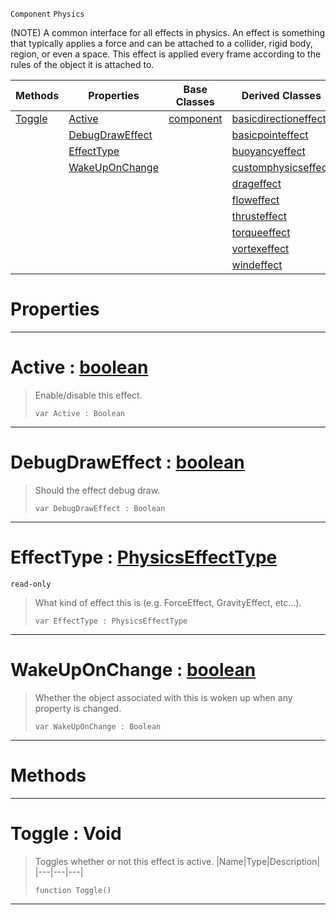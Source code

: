  `Component` `Physics`



(NOTE) A common interface for all effects in physics. An effect is something that typically applies a force and can be attached to a collider, rigid body, region, or even a space. This effect is applied every frame according to the rules of the object it is attached to.

|Methods|Properties|Base Classes|Derived Classes|
|---|---|---|---|
|[ Toggle](https://github.com/ZilchEngine/ZilchDocs/blob/master/code_reference/class_reference/physicseffect.md#toggle-void)|[ Active](https://github.com/ZilchEngine/ZilchDocs/blob/master/code_reference/class_reference/physicseffect.md#active-zilch-engine-docum)|[component](https://github.com/ZilchEngine/ZilchDocs/blob/master/code_reference/class_reference/component.md)|[basicdirectioneffect](https://github.com/ZilchEngine/ZilchDocs/blob/master/code_reference/class_reference/basicdirectioneffect.md)|
| |[ DebugDrawEffect](https://github.com/ZilchEngine/ZilchDocs/blob/master/code_reference/class_reference/physicseffect.md#debugdraweffect-zilch-eng)| |[basicpointeffect](https://github.com/ZilchEngine/ZilchDocs/blob/master/code_reference/class_reference/basicpointeffect.md)|
| |[ EffectType](https://github.com/ZilchEngine/ZilchDocs/blob/master/code_reference/class_reference/physicseffect.md#effecttype-zilch-engine-d)| |[buoyancyeffect](https://github.com/ZilchEngine/ZilchDocs/blob/master/code_reference/class_reference/buoyancyeffect.md)|
| |[ WakeUpOnChange](https://github.com/ZilchEngine/ZilchDocs/blob/master/code_reference/class_reference/physicseffect.md#wakeuponchange-zilch-engi)| |[customphysicseffect](https://github.com/ZilchEngine/ZilchDocs/blob/master/code_reference/class_reference/customphysicseffect.md)|
| | | |[drageffect](https://github.com/ZilchEngine/ZilchDocs/blob/master/code_reference/class_reference/drageffect.md)|
| | | |[floweffect](https://github.com/ZilchEngine/ZilchDocs/blob/master/code_reference/class_reference/floweffect.md)|
| | | |[thrusteffect](https://github.com/ZilchEngine/ZilchDocs/blob/master/code_reference/class_reference/thrusteffect.md)|
| | | |[torqueeffect](https://github.com/ZilchEngine/ZilchDocs/blob/master/code_reference/class_reference/torqueeffect.md)|
| | | |[vortexeffect](https://github.com/ZilchEngine/ZilchDocs/blob/master/code_reference/class_reference/vortexeffect.md)|
| | | |[windeffect](https://github.com/ZilchEngine/ZilchDocs/blob/master/code_reference/class_reference/windeffect.md)|


 #  Properties


---  
 #  Active : [boolean](https://github.com/ZilchEngine/ZilchDocs/blob/master/code_reference/nada_base_types/boolean.md)

> Enable/disable this effect.
> ``` lang=cpp, name=Nada
> var Active : Boolean


---  
 #  DebugDrawEffect : [boolean](https://github.com/ZilchEngine/ZilchDocs/blob/master/code_reference/nada_base_types/boolean.md)

> Should the effect debug draw.
> ``` lang=cpp, name=Nada
> var DebugDrawEffect : Boolean


---  
 #  EffectType : [PhysicsEffectType](https://github.com/ZilchEngine/ZilchDocs/blob/master/code_reference/enum_reference.md#physicseffecttype)

 `read-only`

> What kind of effect this is (e.g. ForceEffect, GravityEffect, etc...).
> ``` lang=cpp, name=Nada
> var EffectType : PhysicsEffectType


---  
 #  WakeUpOnChange : [boolean](https://github.com/ZilchEngine/ZilchDocs/blob/master/code_reference/nada_base_types/boolean.md)

> Whether the object associated with this is woken up when any property is changed.
> ``` lang=cpp, name=Nada
> var WakeUpOnChange : Boolean


---  
 #  Methods


---  
 #  Toggle : Void

> Toggles whether or not this effect is active.
> |Name|Type|Description|
> |---|---|---|
> ``` lang=cpp, name=Nada
> function Toggle()
> ``` 


---  
 

 